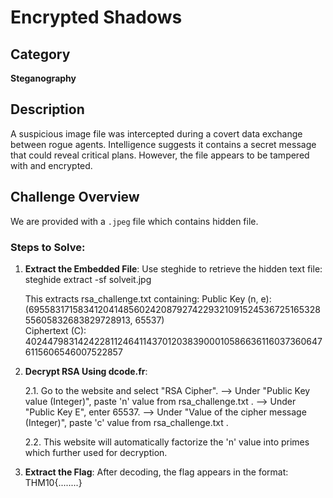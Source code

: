# Encrypted Shadows

## Category
**Steganography**

## Description
A suspicious image file was intercepted during a covert data exchange between rogue agents. Intelligence suggests it contains a secret message that could reveal critical plans. However, the file appears to be tampered with and encrypted.
## Challenge Overview
We are provided with a `.jpeg` file which contains hidden file.

### Steps to Solve:

1. **Extract the Embedded File**:
   Use steghide to retrieve the hidden text file:
   steghide extract -sf solveit.jpg


   This extracts rsa_challenge.txt containing:
   Public Key (n, e):  
   (69558317158341204148560242087927422932109152453672516532855605832683829728913, 65537)  
   Ciphertext (C): 40244798314242281124641143701203839000105866361160373606476115606546007522857  


2. **Decrypt RSA Using dcode.fr**:

   2.1. Go to the website and select "RSA Cipher".
   -->  Under "Public Key value (Integer)", paste 'n' value from rsa_challenge.txt .
   -->  Under "Public Key E", enter 65537.
   -->  Under "Value of the cipher message (Integer)", paste 'c' value from rsa_challenge.txt .

   2.2. This website will automatically factorize the 'n' value into primes which further used for decryption.

4. **Extract the Flag**:
   After decoding, the flag appears in the format: THM10{........}
